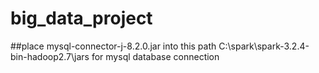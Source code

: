 # big_data_project
##place mysql-connector-j-8.2.0.jar into this path C:\spark\spark-3.2.4-bin-hadoop2.7\jars
for mysql database connection
